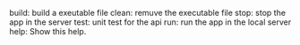 build:  build a exeutable file
clean:  remuve the executable file
stop:  stop the app in the server
test:  unit test for the api
run:  run the app in the local server
help:  Show this help.
